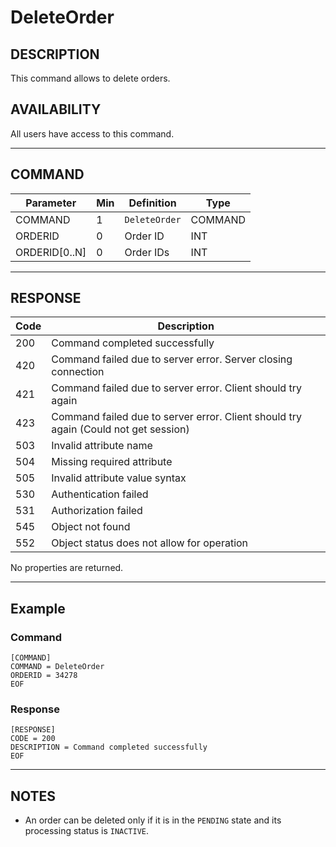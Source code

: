 # DeleteOrder

## DESCRIPTION
This command allows to delete orders.

## AVAILABILITY
All users have access to this command.

----
## COMMAND

Parameter | Min | Definition | Type
---- | ---- | ---- | ----
COMMAND | 1 | `DeleteOrder` | COMMAND
ORDERID | 0 | Order ID | INT
ORDERID[0..N] | 0 | Order IDs | INT

----
## RESPONSE

Code | Description
---- | ----
200 | Command completed successfully
420 | Command failed due to server error. Server closing connection
421 | Command failed due to server error. Client should try again
423 | Command failed due to server error. Client should try again (Could not get session)
503 | Invalid attribute name
504 | Missing required attribute
505 | Invalid attribute value syntax
530 | Authentication failed
531 | Authorization failed
545 | Object not found
552 | Object status does not allow for operation

No properties are returned.

----
## Example

### Command

```
[COMMAND]
COMMAND = DeleteOrder
ORDERID = 34278
EOF
```
### Response

```
[RESPONSE]
CODE = 200
DESCRIPTION = Command completed successfully
EOF
```

----
## NOTES

* An order can be deleted only if it is in the `PENDING` state and its processing status is `INACTIVE`.
